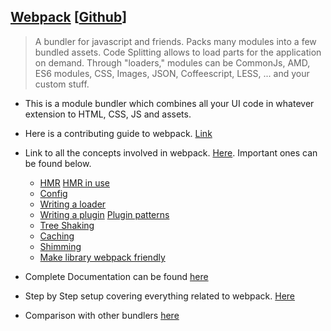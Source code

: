 ## [Webpack](https://webpack.js.org) [[Github](https://github.com/webpack/webpack)]

> A bundler for javascript and friends. Packs many modules into a few bundled assets. Code Splitting allows to load parts for the application on demand. Through "loaders," modules can be CommonJs, AMD, ES6 modules, CSS, Images, JSON, Coffeescript, LESS, ... and your custom stuff.

* This is a module bundler which combines all your UI code in whatever extension to HTML, CSS, JS and assets.
* Here is a contributing guide to webpack. [Link](https://medium.com/webpack/contributors-guide/home)
* Link to all the concepts involved in webpack. [Here](https://webpack.js.org/concepts/). Important ones can be found below.
  * [HMR](https://webpack.js.org/concepts/hot-module-replacement/) [HMR in use](https://webpack.js.org/guides/hot-module-replacement/)
  * [Config](https://webpack.js.org/concepts/configuration/)
  * [Writing a loader](https://webpack.js.org/development/how-to-write-a-loader/)
  * [Writing a plugin](https://webpack.js.org/development/how-to-write-a-plugin/) [Plugin patterns](https://webpack.js.org/development/plugin-patterns/)
  * [Tree Shaking](https://webpack.js.org/guides/tree-shaking/)
  * [Caching](https://webpack.js.org/guides/caching/)
  * [Shimming](https://webpack.js.org/guides/shimming/)
  * [Make library webpack friendly](https://webpack.js.org/guides/author-libraries/)
  
* Complete Documentation can be found [here](https://webpack.js.org/configuration/)
* Step by Step setup covering everything related to webpack. [Here](https://webpack.js.org/guides/)
* Comparison with other bundlers [here](https://webpack.js.org/guides/comparison/)
